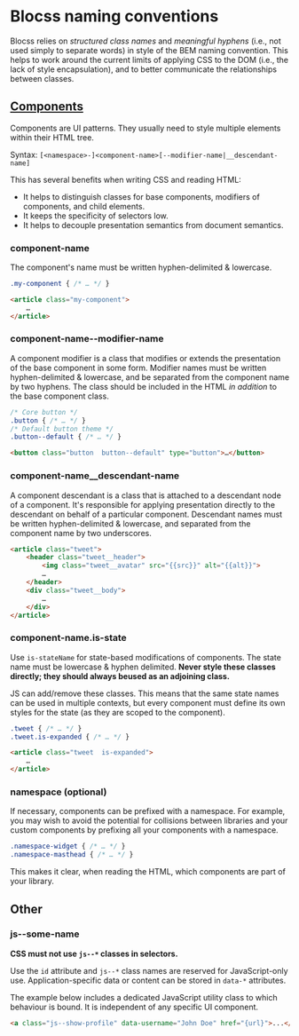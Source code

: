 # Blocss naming conventions

Blocss relies on _structured class names_ and _meaningful hyphens_ (i.e., not
used simply to separate words) in style of the BEM naming convention. This helps
to work around the current limits of applying CSS to the DOM (i.e., the lack of
style encapsulation), and to better communicate the relationships between classes.


<a name="components"></a>
## [Components](components.md)

Components are UI patterns. They usually need to style multiple elements within
their HTML tree.

Syntax: `[<namespace>-]<component-name>[--modifier-name|__descendant-name]`

This has several benefits when writing CSS and reading HTML:

* It helps to distinguish classes for base components, modifiers of components,
  and child elements.
* It keeps the specificity of selectors low.
* It helps to decouple presentation semantics from document semantics.


<a name="component-name"></a>
### component-name

The component's name must be written hyphen-delimited & lowercase.

```css
.my-component { /* … */ }
```

```html
<article class="my-component">
    …
</article>
```

<a name="component-name--modifier-name"></a>
### component-name--modifier-name

A component modifier is a class that modifies or extends the presentation of
the base component in some form. Modifier names must be written hyphen-delimited
& lowercase, and be separated from the component name by two hyphens.
The class should be included in the HTML _in addition_ to the base component class.

```css
/* Core button */
.button { /* … */ }
/* Default button theme */
.button--default { /* … */ }
```

```html
<button class="button  button--default" type="button">…</button>
```

<a name="component-name__descendant-name"></a>
### component-name__descendant-name

A component descendant is a class that is attached to a descendant node of a
component. It's responsible for applying presentation directly to the
descendant on behalf of a particular component. Descendant names must be
written hyphen-delimited & lowercase, and separated from the component name by
two underscores.

```html
<article class="tweet">
    <header class="tweet__header">
        <img class="tweet__avatar" src="{{src}}" alt="{{alt}}">
        …
    </header>
    <div class="tweet__body">
        …
    </div>
</article>
```

<a name="is-state"></a>
### component-name.is-state

Use `is-stateName` for state-based modifications of components. The state name
must be lowercase & hyphen delimited. **Never style these classes directly;
they should always beused as an adjoining class.**

JS can add/remove these classes. This means that the same state names can be
used in multiple contexts, but every component must define its own styles for
the state (as they are scoped to the component).

```css
.tweet { /* … */ }
.tweet.is-expanded { /* … */ }
```

```html
<article class="tweet  is-expanded">
    …
</article>
```

<a name="namespace"></a>
### namespace (optional)

If necessary, components can be prefixed with a namespace. For example, you may
wish to avoid the potential for collisions between libraries and your custom
components by prefixing all your components with a namespace.

```css
.namespace-widget { /* … */ }
.namespace-masthead { /* … */ }
```

This makes it clear, when reading the HTML, which components are part of your
library.


## Other

<a name="js--some-name"></a>
### js--some-name

**CSS must not use `js--*` classes in selectors.**

Use the `id` attribute and `js--*` class names are reserved for JavaScript-only
use. Application-specific data or content can be stored in `data-*`
attributes.

The example below includes a dedicated JavaScript utility class to which
behaviour is bound. It is independent of any specific UI component.

```html
<a class="js--show-profile" data-username="John Doe" href="{url}">...</a>
```
